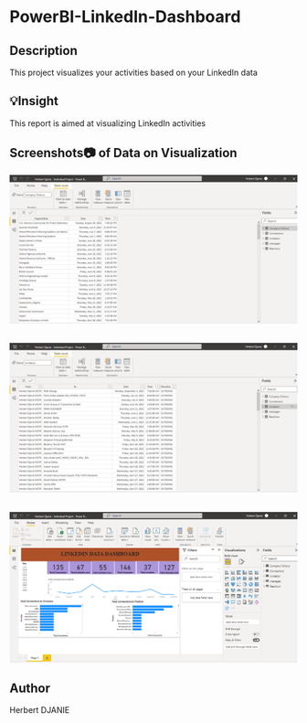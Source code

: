 # PowerBI-LinkedIn-Dashboard

## Description
This project visualizes your activities based on your LinkedIn data


## :bulb:Insight
This report is aimed at visualizing LinkedIn activities

## Screenshots:camera: of Data on Visualization
![Screenshot of first csv data](./Screenshot/LinkedIn_CSV_Data1.png)

&nbsp;
![Screenshot of second csv data](./Screenshot/LinkedIn_CSV_Data2.png)

&nbsp;
![Screenshot of dashboard](./Screenshot/PowerBI_LinkedIn_Dashboard.png)

## Author
Herbert DJANIE